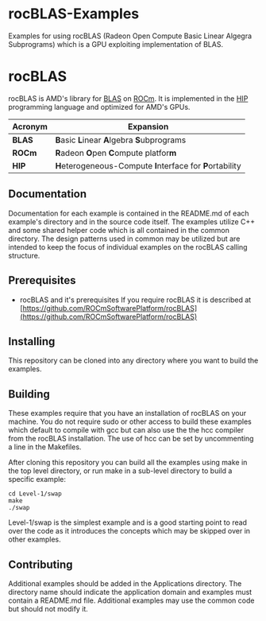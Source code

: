 # rocBLAS-Examples
Examples for using rocBLAS (Radeon Open Compute Basic Linear Algegra Subprograms) which is a GPU exploiting implementation of BLAS. 

# rocBLAS
rocBLAS is AMD's library for [BLAS](http://www.netlib.org/blas/) on [ROCm](https://rocm.github.io/install.html). 
It is implemented in the [HIP](https://github.com/ROCm-Developer-Tools/HIP) 
programming language and optimized for AMD's GPUs.

|Acronym      | Expansion                                                   |
|-------------|-------------------------------------------------------------|
|**BLAS**     | **B**asic **L**inear **A**lgebra **S**ubprograms            |
|**ROCm**     | **R**adeon **O**pen **C**ompute platfor**m**                |
|**HIP**      | **H**eterogeneous-Compute **I**nterface for **P**ortability |

## Documentation
Documentation for each example is contained in the README.md of each example's directory and in the source code itself.
The examples utilize C++ and some shared helper code which is all contained in the common directory.   The design patterns used in common may be utilized but are intended to keep the focus of individual examples on the rocBLAS calling structure.

## Prerequisites
* rocBLAS and it's prerequisites 
If you require rocBLAS it is described at 
[https://github.com/ROCmSoftwarePlatform/rocBLAS](https://github.com/ROCmSoftwarePlatform/rocBLAS)

## Installing
This repository can be cloned into any directory where you want to build the examples. 

## Building
These examples require that you have an installation of rocBLAS on your machine.  You do not require sudo or other access to build these examples which default to compile with gcc but can also use the the hcc compiler from the rocBLAS installation.   The use of hcc can be set by uncommenting a line in the Makefiles.

After cloning this repository you can build all the examples using make in the top level directory, or run make in a sub-level directory to build a specific example:

    cd Level-1/swap 
    make
    ./swap

Level-1/swap is the simplest example and is a good starting point to read over the code as it introduces the concepts which may be skipped over in other examples.

## Contributing
Additional examples should be added in the Applications directory.  The directory name should indicate the application domain and examples must contain a README.md file.   Additional examples may use the common code but should not modify it.  

